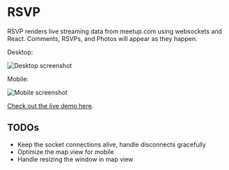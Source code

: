 # RSVP

RSVP renders live streaming data from meetup.com using websockets and React. Comments, RSVPs, and Photos will appear as they happen.

Desktop: 

![Desktop screenshot](https://i.imgur.com/1kAiaRW.png)

Mobile:

![Mobile screenshot](https://i.imgur.com/37norT5.png)

[Check out the live demo here](https://resistorsings.com/rsvp).

## TODOs

* Keep the socket connections alive, handle disconnects gracefully
* Optimize the map view for mobile
* Handle resizing the window in map view
